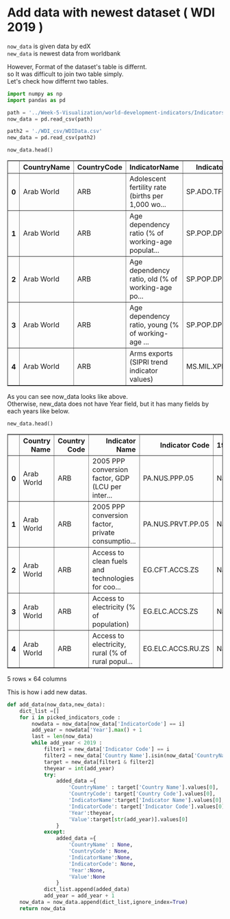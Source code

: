
# Add data with newest dataset ( WDI 2019 ) 

`now_data` is given data by edX  
`new_data` is newest data from worldbank

However, Format of the dataset's table is differnt.  
so It was difficult to join two table simply.  
Let's check how differnt two tables.


```python
import numpy as np
import pandas as pd

path = '../Week-5-Visualization/world-development-indicators/Indicators.csv'
now_data = pd.read_csv(path)

path2 = './WDI_csv/WDIData.csv'
new_data = pd.read_csv(path2)
```


```python
now_data.head()
```




<div>
<style scoped>
    .dataframe tbody tr th:only-of-type {
        vertical-align: middle;
    }

    .dataframe tbody tr th {
        vertical-align: top;
    }

    .dataframe thead th {
        text-align: right;
    }
</style>
<table border="1" class="dataframe">
  <thead>
    <tr style="text-align: right;">
      <th></th>
      <th>CountryName</th>
      <th>CountryCode</th>
      <th>IndicatorName</th>
      <th>IndicatorCode</th>
      <th>Year</th>
      <th>Value</th>
    </tr>
  </thead>
  <tbody>
    <tr>
      <th>0</th>
      <td>Arab World</td>
      <td>ARB</td>
      <td>Adolescent fertility rate (births per 1,000 wo...</td>
      <td>SP.ADO.TFRT</td>
      <td>1960</td>
      <td>1.335609e+02</td>
    </tr>
    <tr>
      <th>1</th>
      <td>Arab World</td>
      <td>ARB</td>
      <td>Age dependency ratio (% of working-age populat...</td>
      <td>SP.POP.DPND</td>
      <td>1960</td>
      <td>8.779760e+01</td>
    </tr>
    <tr>
      <th>2</th>
      <td>Arab World</td>
      <td>ARB</td>
      <td>Age dependency ratio, old (% of working-age po...</td>
      <td>SP.POP.DPND.OL</td>
      <td>1960</td>
      <td>6.634579e+00</td>
    </tr>
    <tr>
      <th>3</th>
      <td>Arab World</td>
      <td>ARB</td>
      <td>Age dependency ratio, young (% of working-age ...</td>
      <td>SP.POP.DPND.YG</td>
      <td>1960</td>
      <td>8.102333e+01</td>
    </tr>
    <tr>
      <th>4</th>
      <td>Arab World</td>
      <td>ARB</td>
      <td>Arms exports (SIPRI trend indicator values)</td>
      <td>MS.MIL.XPRT.KD</td>
      <td>1960</td>
      <td>3.000000e+06</td>
    </tr>
  </tbody>
</table>
</div>



As you can see now_data looks like above.  
Otherwise, new_data does not have Year field, but it has many fields by each years like below.


```python
new_data.head()
```




<div>
<style scoped>
    .dataframe tbody tr th:only-of-type {
        vertical-align: middle;
    }

    .dataframe tbody tr th {
        vertical-align: top;
    }

    .dataframe thead th {
        text-align: right;
    }
</style>
<table border="1" class="dataframe">
  <thead>
    <tr style="text-align: right;">
      <th></th>
      <th>Country Name</th>
      <th>Country Code</th>
      <th>Indicator Name</th>
      <th>Indicator Code</th>
      <th>1960</th>
      <th>1961</th>
      <th>1962</th>
      <th>1963</th>
      <th>1964</th>
      <th>1965</th>
      <th>...</th>
      <th>2010</th>
      <th>2011</th>
      <th>2012</th>
      <th>2013</th>
      <th>2014</th>
      <th>2015</th>
      <th>2016</th>
      <th>2017</th>
      <th>2018</th>
      <th>Unnamed: 63</th>
    </tr>
  </thead>
  <tbody>
    <tr>
      <th>0</th>
      <td>Arab World</td>
      <td>ARB</td>
      <td>2005 PPP conversion factor, GDP (LCU per inter...</td>
      <td>PA.NUS.PPP.05</td>
      <td>NaN</td>
      <td>NaN</td>
      <td>NaN</td>
      <td>NaN</td>
      <td>NaN</td>
      <td>NaN</td>
      <td>...</td>
      <td>NaN</td>
      <td>NaN</td>
      <td>NaN</td>
      <td>NaN</td>
      <td>NaN</td>
      <td>NaN</td>
      <td>NaN</td>
      <td>NaN</td>
      <td>NaN</td>
      <td>NaN</td>
    </tr>
    <tr>
      <th>1</th>
      <td>Arab World</td>
      <td>ARB</td>
      <td>2005 PPP conversion factor, private consumptio...</td>
      <td>PA.NUS.PRVT.PP.05</td>
      <td>NaN</td>
      <td>NaN</td>
      <td>NaN</td>
      <td>NaN</td>
      <td>NaN</td>
      <td>NaN</td>
      <td>...</td>
      <td>NaN</td>
      <td>NaN</td>
      <td>NaN</td>
      <td>NaN</td>
      <td>NaN</td>
      <td>NaN</td>
      <td>NaN</td>
      <td>NaN</td>
      <td>NaN</td>
      <td>NaN</td>
    </tr>
    <tr>
      <th>2</th>
      <td>Arab World</td>
      <td>ARB</td>
      <td>Access to clean fuels and technologies for coo...</td>
      <td>EG.CFT.ACCS.ZS</td>
      <td>NaN</td>
      <td>NaN</td>
      <td>NaN</td>
      <td>NaN</td>
      <td>NaN</td>
      <td>NaN</td>
      <td>...</td>
      <td>82.368101</td>
      <td>82.783289</td>
      <td>83.120303</td>
      <td>83.533457</td>
      <td>83.897596</td>
      <td>84.171599</td>
      <td>84.510171</td>
      <td>NaN</td>
      <td>NaN</td>
      <td>NaN</td>
    </tr>
    <tr>
      <th>3</th>
      <td>Arab World</td>
      <td>ARB</td>
      <td>Access to electricity (% of population)</td>
      <td>EG.ELC.ACCS.ZS</td>
      <td>NaN</td>
      <td>NaN</td>
      <td>NaN</td>
      <td>NaN</td>
      <td>NaN</td>
      <td>NaN</td>
      <td>...</td>
      <td>86.007620</td>
      <td>86.428272</td>
      <td>87.070576</td>
      <td>88.176836</td>
      <td>87.342739</td>
      <td>89.130121</td>
      <td>89.678685</td>
      <td>90.273687</td>
      <td>NaN</td>
      <td>NaN</td>
    </tr>
    <tr>
      <th>4</th>
      <td>Arab World</td>
      <td>ARB</td>
      <td>Access to electricity, rural (% of rural popul...</td>
      <td>EG.ELC.ACCS.RU.ZS</td>
      <td>NaN</td>
      <td>NaN</td>
      <td>NaN</td>
      <td>NaN</td>
      <td>NaN</td>
      <td>NaN</td>
      <td>...</td>
      <td>73.466653</td>
      <td>73.942103</td>
      <td>75.244104</td>
      <td>77.162305</td>
      <td>75.538976</td>
      <td>78.741152</td>
      <td>79.665635</td>
      <td>80.749293</td>
      <td>NaN</td>
      <td>NaN</td>
    </tr>
  </tbody>
</table>
<p>5 rows × 64 columns</p>
</div>



This is how i add new datas.   


```python
def add_data(now_data,new_data):
    dict_list =[]
    for i in picked_indicators_code :
        nowdata = now_data[now_data['IndicatorCode'] == i]
        add_year = nowdata['Year'].max() + 1
        last = len(now_data)
        while add_year < 2019 :
            filter1 = new_data['Indicator Code'] == i
            filter2 = new_data['Country Name'].isin(now_data['CountryName'])
            target = new_data[filter1 & filter2]
            theyear = int(add_year)
            try:
                added_data ={
                    'CountryName' : target['Country Name'].values[0],
                    'CountryCode': target['Country Code'].values[0],
                    'IndicatorName':target['Indicator Name'].values[0],
                    'IndicatorCode': target['Indicator Code'].values[0],
                    'Year':theyear,
                    'Value':target[str(add_year)].values[0]
                }
            except:
                added_data ={
                    'CountryName' : None,
                    'CountryCode': None,
                    'IndicatorName':None,
                    'IndicatorCode': None,
                    'Year':None,
                    'Value':None
                }
            dict_list.append(added_data)
            add_year = add_year + 1
    now_data = now_data.append(dict_list,ignore_index=True)
    return now_data
```
